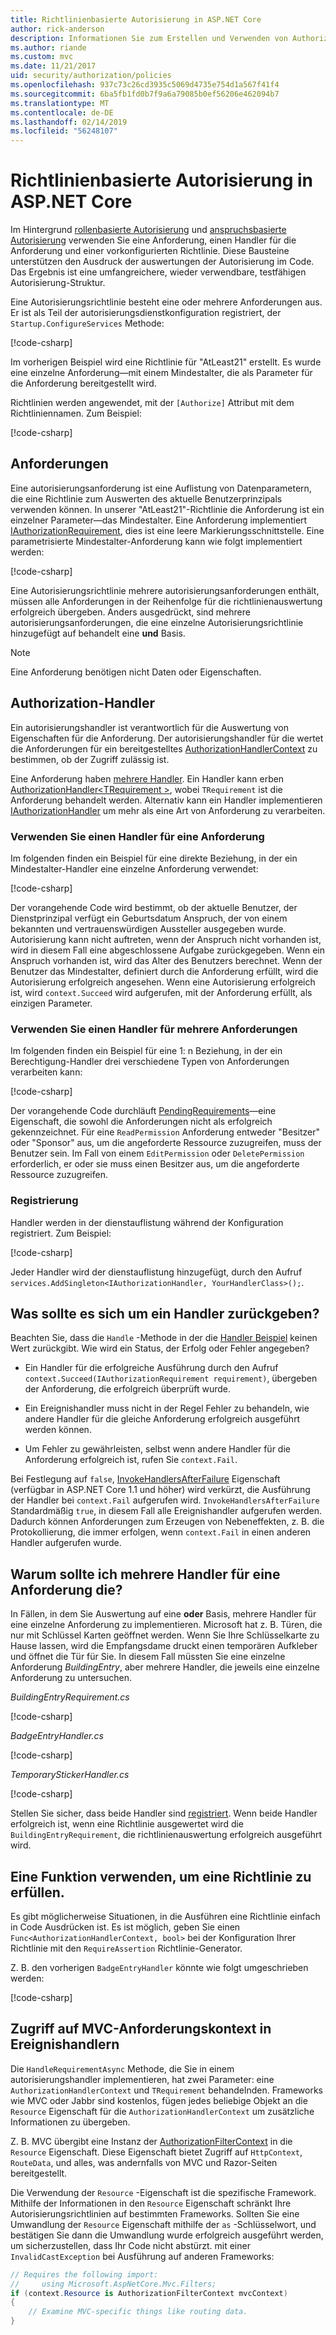 ```yaml
---
title: Richtlinienbasierte Autorisierung in ASP.NET Core
author: rick-anderson
description: Informationen Sie zum Erstellen und Verwenden von Authorization Policy-Handler für das Erzwingen von autorisierungsanforderungen in einer ASP.NET Core-app.
ms.author: riande
ms.custom: mvc
ms.date: 11/21/2017
uid: security/authorization/policies
ms.openlocfilehash: 937c73c26cd3935c5069d4735e754d1a567f41f4
ms.sourcegitcommit: 6ba5fb1fd0b7f9a6a79085b0ef56206e462094b7
ms.translationtype: MT
ms.contentlocale: de-DE
ms.lasthandoff: 02/14/2019
ms.locfileid: "56248107"
---
```

# <a name="policy-based-authorization-in-aspnet-core"></a>Richtlinienbasierte Autorisierung in ASP.NET Core

Im Hintergrund [rollenbasierte Autorisierung](xref:security/authorization/roles) und [anspruchsbasierte Autorisierung](xref:security/authorization/claims) verwenden Sie eine Anforderung, einen Handler für die Anforderung und einer vorkonfigurierten Richtlinie. Diese Bausteine unterstützen den Ausdruck der auswertungen der Autorisierung im Code. Das Ergebnis ist eine umfangreichere, wieder verwendbare, testfähigen Autorisierung-Struktur.

Eine Autorisierungsrichtlinie besteht eine oder mehrere Anforderungen aus. Er ist als Teil der autorisierungsdienstkonfiguration registriert, der `Startup.ConfigureServices` Methode:

[!code-csharp[](policies/samples/PoliciesAuthApp1/Startup.cs?range=40-41,50-55,63,72)]

Im vorherigen Beispiel wird eine Richtlinie für "AtLeast21" erstellt. Es wurde eine einzelne Anforderung&mdash;mit einem Mindestalter, die als Parameter für die Anforderung bereitgestellt wird.

Richtlinien werden angewendet, mit der `[Authorize]` Attribut mit dem Richtliniennamen. Zum Beispiel:

[!code-csharp[](policies/samples/PoliciesAuthApp1/Controllers/AlcoholPurchaseController.cs?name=snippet_AlcoholPurchaseControllerClass&highlight=4)]

## <a name="requirements"></a>Anforderungen

Eine autorisierungsanforderung ist eine Auflistung von Datenparametern, die eine Richtlinie zum Auswerten des aktuelle Benutzerprinzipals verwenden können. In unserer "AtLeast21"-Richtlinie die Anforderung ist ein einzelner Parameter&mdash;das Mindestalter. Eine Anforderung implementiert [IAuthorizationRequirement](/dotnet/api/microsoft.aspnetcore.authorization.iauthorizationrequirement), dies ist eine leere Markierungsschnittstelle. Eine parametrisierte Mindestalter-Anforderung kann wie folgt implementiert werden:

[!code-csharp[](policies/samples/PoliciesAuthApp1/Services/Requirements/MinimumAgeRequirement.cs?name=snippet_MinimumAgeRequirementClass)]

Eine Autorisierungsrichtlinie mehrere autorisierungsanforderungen enthält, müssen alle Anforderungen in der Reihenfolge für die richtlinienauswertung erfolgreich übergeben. Anders ausgedrückt, sind mehrere autorisierungsanforderungen, die eine einzelne Autorisierungsrichtlinie hinzugefügt auf behandelt eine **und** Basis.

> [!NOTE]
> Eine Anforderung benötigen nicht Daten oder Eigenschaften.

<a name="security-authorization-policies-based-authorization-handler"></a>

## <a name="authorization-handlers"></a>Authorization-Handler

Ein autorisierungshandler ist verantwortlich für die Auswertung von Eigenschaften für die Anforderung. Der autorisierungshandler für die wertet die Anforderungen für ein bereitgestelltes [AuthorizationHandlerContext](/dotnet/api/microsoft.aspnetcore.authorization.authorizationhandlercontext) zu bestimmen, ob der Zugriff zulässig ist.

Eine Anforderung haben [mehrere Handler](#security-authorization-policies-based-multiple-handlers). Ein Handler kann erben [AuthorizationHandler\<TRequirement >](/dotnet/api/microsoft.aspnetcore.authorization.authorizationhandler-1), wobei `TRequirement` ist die Anforderung behandelt werden. Alternativ kann ein Handler implementieren [IAuthorizationHandler](/dotnet/api/microsoft.aspnetcore.authorization.iauthorizationhandler) um mehr als eine Art von Anforderung zu verarbeiten.

### <a name="use-a-handler-for-one-requirement"></a>Verwenden Sie einen Handler für eine Anforderung

<a name="security-authorization-handler-example"></a>

Im folgenden finden ein Beispiel für eine direkte Beziehung, in der ein Mindestalter-Handler eine einzelne Anforderung verwendet:

[!code-csharp[](policies/samples/PoliciesAuthApp1/Services/Handlers/MinimumAgeHandler.cs?name=snippet_MinimumAgeHandlerClass)]

Der vorangehende Code wird bestimmt, ob der aktuelle Benutzer, der Dienstprinzipal verfügt ein Geburtsdatum Anspruch, der von einem bekannten und vertrauenswürdigen Aussteller ausgegeben wurde. Autorisierung kann nicht auftreten, wenn der Anspruch nicht vorhanden ist, wird in diesem Fall eine abgeschlossene Aufgabe zurückgegeben. Wenn ein Anspruch vorhanden ist, wird das Alter des Benutzers berechnet. Wenn der Benutzer das Mindestalter, definiert durch die Anforderung erfüllt, wird die Autorisierung erfolgreich angesehen. Wenn eine Autorisierung erfolgreich ist, wird `context.Succeed` wird aufgerufen, mit der Anforderung erfüllt, als einzigen Parameter.

### <a name="use-a-handler-for-multiple-requirements"></a>Verwenden Sie einen Handler für mehrere Anforderungen

Im folgenden finden ein Beispiel für eine 1: n Beziehung, in der ein Berechtigung-Handler drei verschiedene Typen von Anforderungen verarbeiten kann:

[!code-csharp[](policies/samples/PoliciesAuthApp1/Services/Handlers/PermissionHandler.cs?name=snippet_PermissionHandlerClass)]

Der vorangehende Code durchläuft [PendingRequirements](/dotnet/api/microsoft.aspnetcore.authorization.authorizationhandlercontext.pendingrequirements#Microsoft_AspNetCore_Authorization_AuthorizationHandlerContext_PendingRequirements)&mdash;eine Eigenschaft, die sowohl die Anforderungen nicht als erfolgreich gekennzeichnet. Für eine `ReadPermission` Anforderung entweder "Besitzer" oder "Sponsor" aus, um die angeforderte Ressource zuzugreifen, muss der Benutzer sein. Im Fall von einem `EditPermission` oder `DeletePermission` erforderlich, er oder sie muss einen Besitzer aus, um die angeforderte Ressource zuzugreifen.

<a name="security-authorization-policies-based-handler-registration"></a>

### <a name="handler-registration"></a>Registrierung

Handler werden in der dienstauflistung während der Konfiguration registriert. Zum Beispiel:

[!code-csharp[](policies/samples/PoliciesAuthApp1/Startup.cs?range=40-41,50-55,63-65,72)]

Jeder Handler wird der dienstauflistung hinzugefügt, durch den Aufruf `services.AddSingleton<IAuthorizationHandler, YourHandlerClass>();`.

## <a name="what-should-a-handler-return"></a>Was sollte es sich um ein Handler zurückgeben?

Beachten Sie, dass die `Handle` -Methode in der die [Handler Beispiel](#security-authorization-handler-example) keinen Wert zurückgibt. Wie wird ein Status, der Erfolg oder Fehler angegeben?

* Ein Handler für die erfolgreiche Ausführung durch den Aufruf `context.Succeed(IAuthorizationRequirement requirement)`, übergeben der Anforderung, die erfolgreich überprüft wurde.

* Ein Ereignishandler muss nicht in der Regel Fehler zu behandeln, wie andere Handler für die gleiche Anforderung erfolgreich ausgeführt werden können.

* Um Fehler zu gewährleisten, selbst wenn andere Handler für die Anforderung erfolgreich ist, rufen Sie `context.Fail`.

Bei Festlegung auf `false`, [InvokeHandlersAfterFailure](/dotnet/api/microsoft.aspnetcore.authorization.authorizationoptions.invokehandlersafterfailure#Microsoft_AspNetCore_Authorization_AuthorizationOptions_InvokeHandlersAfterFailure) Eigenschaft (verfügbar in ASP.NET Core 1.1 und höher) wird verkürzt, die Ausführung der Handler bei `context.Fail` aufgerufen wird. `InvokeHandlersAfterFailure` Standardmäßig `true`, in diesem Fall alle Ereignishandler aufgerufen werden. Dadurch können Anforderungen zum Erzeugen von Nebeneffekten, z. B. die Protokollierung, die immer erfolgen, wenn `context.Fail` in einen anderen Handler aufgerufen wurde.

<a name="security-authorization-policies-based-multiple-handlers"></a>

## <a name="why-would-i-want-multiple-handlers-for-a-requirement"></a>Warum sollte ich mehrere Handler für eine Anforderung die?

In Fällen, in dem Sie Auswertung auf eine **oder** Basis, mehrere Handler für eine einzelne Anforderung zu implementieren. Microsoft hat z. B. Türen, die nur mit Schlüssel Karten geöffnet werden. Wenn Sie Ihre Schlüsselkarte zu Hause lassen, wird die Empfangsdame druckt einen temporären Aufkleber und öffnet die Tür für Sie. In diesem Fall müssten Sie eine einzelne Anforderung *BuildingEntry*, aber mehrere Handler, die jeweils eine einzelne Anforderung zu untersuchen.

*BuildingEntryRequirement.cs*

[!code-csharp[](policies/samples/PoliciesAuthApp1/Services/Requirements/BuildingEntryRequirement.cs?name=snippet_BuildingEntryRequirementClass)]

*BadgeEntryHandler.cs*

[!code-csharp[](policies/samples/PoliciesAuthApp1/Services/Handlers/BadgeEntryHandler.cs?name=snippet_BadgeEntryHandlerClass)]

*TemporaryStickerHandler.cs*

[!code-csharp[](policies/samples/PoliciesAuthApp1/Services/Handlers/TemporaryStickerHandler.cs?name=snippet_TemporaryStickerHandlerClass)]

Stellen Sie sicher, dass beide Handler sind [registriert](xref:security/authorization/policies#security-authorization-policies-based-handler-registration). Wenn beide Handler erfolgreich ist, wenn eine Richtlinie ausgewertet wird die `BuildingEntryRequirement`, die richtlinienauswertung erfolgreich ausgeführt wird.

## <a name="using-a-func-to-fulfill-a-policy"></a>Eine Funktion verwenden, um eine Richtlinie zu erfüllen.

Es gibt möglicherweise Situationen, in die Ausführen eine Richtlinie einfach in Code Ausdrücken ist. Es ist möglich, geben Sie einen `Func<AuthorizationHandlerContext, bool>` bei der Konfiguration Ihrer Richtlinie mit den `RequireAssertion` Richtlinie-Generator.

Z. B. den vorherigen `BadgeEntryHandler` könnte wie folgt umgeschrieben werden:

[!code-csharp[](policies/samples/PoliciesAuthApp1/Startup.cs?range=52-53,57-63)]

## <a name="accessing-mvc-request-context-in-handlers"></a>Zugriff auf MVC-Anforderungskontext in Ereignishandlern

Die `HandleRequirementAsync` Methode, die Sie in einem autorisierungshandler implementieren, hat zwei Parameter: eine `AuthorizationHandlerContext` und `TRequirement` behandelnden. Frameworks wie MVC oder Jabbr sind kostenlos, fügen jedes beliebige Objekt an die `Resource` Eigenschaft für die `AuthorizationHandlerContext` um zusätzliche Informationen zu übergeben.

Z. B. MVC übergibt eine Instanz der [AuthorizationFilterContext](/dotnet/api/?term=AuthorizationFilterContext) in die `Resource` Eigenschaft. Diese Eigenschaft bietet Zugriff auf `HttpContext`, `RouteData`, und alles, was andernfalls von MVC und Razor-Seiten bereitgestellt.

Die Verwendung der `Resource` -Eigenschaft ist die spezifische Framework. Mithilfe der Informationen in den `Resource` Eigenschaft schränkt Ihre Autorisierungsrichtlinien auf bestimmten Frameworks. Sollten Sie eine Umwandlung der `Resource` Eigenschaft mithilfe der `as` -Schlüsselwort, und bestätigen Sie dann die Umwandlung wurde erfolgreich ausgeführt werden, um sicherzustellen, dass Ihr Code nicht abstürzt. mit einer `InvalidCastException` bei Ausführung auf anderen Frameworks:

```csharp
// Requires the following import:
//     using Microsoft.AspNetCore.Mvc.Filters;
if (context.Resource is AuthorizationFilterContext mvcContext)
{
    // Examine MVC-specific things like routing data.
}
```
